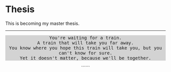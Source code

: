 # Thesis



This is becoming my master thesis.

***

<p align="center"; style="background-color:lightgray";><TT>You're waiting for a train.<br/>
A train that will take you far away.<br/>
You know where you hope this train will take you, but you can't know for sure.<br/>
Yet it doesn't matter, because we'll be together.</TT></p>




<p align="center";>``````
</p>
